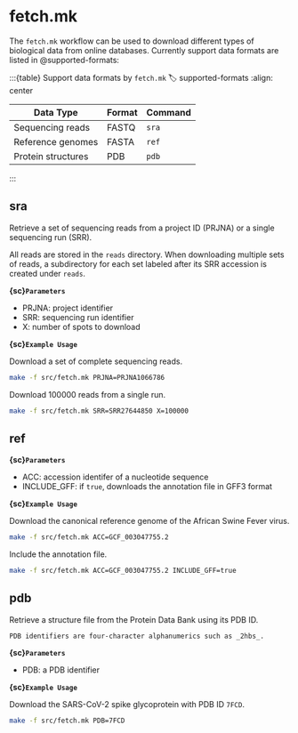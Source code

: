 # fetch.mk

The `fetch.mk` workflow can be used to download different types of biological data from online databases. Currently support data formats are listed in @supported-formats:

:::{table} Support data formats by `fetch.mk`
:label: supported-formats
:align: center

| Data Type | Format | Command |
| ------ | ------ | ------ |
| Sequencing reads | FASTQ | `sra` | 
| Reference genomes | FASTA | `ref` |
| Protein structures | PDB | `pdb` |

:::



## sra

Retrieve a set of sequencing reads from a project ID (PRJNA) or a single sequencing run (SRR). 

All reads are stored in the `reads` directory. When downloading multiple sets of reads, a subdirectory for each set labeled after its SRR accession is created under `reads`.

**{sc}`Parameters`**

- PRJNA: project identifier
- SRR: sequencing run identifier
- X: number of spots to download

**{sc}`Example Usage`**

Download a set of complete sequencing reads.
```bash
make -f src/fetch.mk PRJNA=PRJNA1066786
```

Download 100000 reads from a single run.
```bash
make -f src/fetch.mk SRR=SRR27644850 X=100000
```

## ref

**{sc}`Parameters`**

- ACC: accession identifer of a nucleotide sequence
- INCLUDE_GFF: if `true`, downloads the annotation file in GFF3 format

**{sc}`Example Usage`**

Download the canonical reference genome of the African Swine Fever virus.
```bash
make -f src/fetch.mk ACC=GCF_003047755.2
```

Include the annotation file.
```bash
make -f src/fetch.mk ACC=GCF_003047755.2 INCLUDE_GFF=true
```

## pdb

Retrieve a structure file from the Protein Data Bank using its PDB ID.

```{note}
PDB identifiers are four-character alphanumerics such as _2hbs_.
```

**{sc}`Parameters`**

- PDB: a PDB identifier

**{sc}`Example Usage`**

Download the SARS-CoV-2 spike glycoprotein with PDB ID `7FCD`.
```bash
make -f src/fetch.mk PDB=7FCD
```
